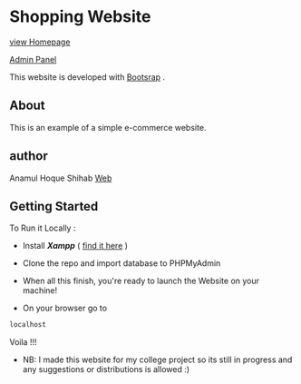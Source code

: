 Shopping Website 
================

[view Homepage](https://shihabtest.000webhostapp.com/)

[Admin Panel](https://shihabtest.000webhostapp.com/admin/index.php)

This website is developed with [Bootsrap](http://getbootstrap.com/) .



About
-----

This is an example of a simple e-commerce website.

author
---------------

Anamul Hoque Shihab [Web](https://anamulshihab.com)

Getting Started
---------------

To Run it Locally :
* Install ***Xampp***  ( [find it here](https://www.apachefriends.org/download.html) )

* Clone the repo and import database to PHPMyAdmin


* When all this finish, you're ready to launch the Website on your machine!
* On your browser go to
```sh
localhost
```

Voila !!!


* NB: I made this website for my college project so its still in progress and any suggestions or distributions is allowed :)
